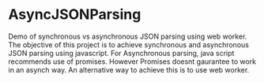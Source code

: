 # AsyncJSONParsing
Demo of synchronous vs asynchronous JSON parsing using web worker.
The objective of this project is to achieve synchronous and asynchronous JSON parsing using javascript.
For Asynchronous parsing, java script recommends use of promises. However Promises doesnt gaurantee to work in an asynch way. An alternative way to achieve this is to use web worker. 
